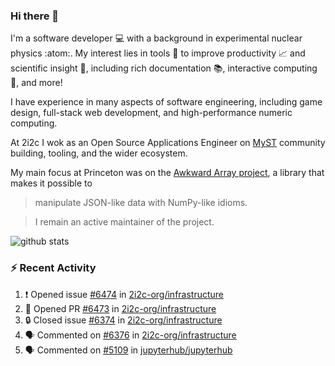 ### Hi there 👋 

I'm a software developer 💻 with a background in experimental nuclear physics :atom:. My interest lies in tools :wrench: to improve productivity :chart_with_upwards_trend: and scientific insight :telescope:, including rich documentation 📚, interactive computing 🧮, and more! 

I have experience in many aspects of software engineering, including game design, full-stack web development, and high-performance numeric computing. 

At 2i2c I wok as an Open Source Applications Engineer on [MyST](https://github.com/jupyter-book/mystmd) community building, tooling, and the wider ecosystem. 

My main focus at Princeton was on the [Awkward Array project](awkward-array.org/), a library that makes it possible to 
> manipulate JSON-like data with NumPy-like idioms.

> I remain an active maintainer of the project. 

![github stats](https://github-readme-stats.vercel.app/api?username=agoose77&show_icons=true&hide_rank=true&hide_title=true&bg_color=30,e76445,904e95&text_color=efe3ec&icon_color=efe3ec)
<!--
**agoose77/agoose77** is a ✨ _special_ ✨ repository because its `README.md` (this file) appears on your GitHub profile.

Here are some ideas to get you started:

- 🔭 I’m currently working on ...
- 🌱 I’m currently learning ...
- 👯 I’m looking to collaborate on ...
- 🤔 I’m looking for help with ...
- 💬 Ask me about ...
- 📫 How to reach me: ...
- 😄 Pronouns: ...
- ⚡ Fun fact: ...
-->

### :zap: Recent Activity

<!--START_SECTION:activity-->
1. ❗ Opened issue [#6474](https://github.com/2i2c-org/infrastructure/issues/6474) in [2i2c-org/infrastructure](https://github.com/2i2c-org/infrastructure)
2. 💪 Opened PR [#6473](https://github.com/2i2c-org/infrastructure/pull/6473) in [2i2c-org/infrastructure](https://github.com/2i2c-org/infrastructure)
3. 🔒 Closed issue [#6374](https://github.com/2i2c-org/infrastructure/issues/6374) in [2i2c-org/infrastructure](https://github.com/2i2c-org/infrastructure)
4. 🗣 Commented on [#6376](https://github.com/2i2c-org/infrastructure/issues/6376#issuecomment-3132127160) in [2i2c-org/infrastructure](https://github.com/2i2c-org/infrastructure)
5. 🗣 Commented on [#5109](https://github.com/jupyterhub/jupyterhub/pull/5109#issuecomment-3127538046) in [jupyterhub/jupyterhub](https://github.com/jupyterhub/jupyterhub)
<!--END_SECTION:activity-->
